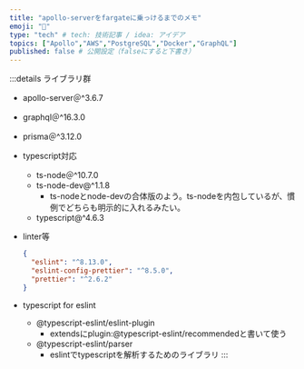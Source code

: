 ```yaml
---
title: "apollo-serverをfargateに乗っけるまでのメモ"
emoji: "🐥"
type: "tech" # tech: 技術記事 / idea: アイデア
topics: ["Apollo","AWS","PostgreSQL","Docker","GraphQL"]
published: false # 公開設定（falseにすると下書き）
---
```


:::details ライブラリ群
  - apollo-server＠^3.6.7
  - graphql＠^16.3.0
  - prisma＠^3.12.0
  - typescript対応
      - ts-node＠^10.7.0
      - ts-node-dev@^1.1.8
          - ts-nodeとnode-devの合体版のよう。ts-nodeを内包しているが、慣例でどちらも明示的に入れるみたい。
      - typescript@^4.6.3
  - linter等
      
      ```json
      {
        "eslint": "^8.13.0",
        "eslint-config-prettier": "^8.5.0",
        "prettier": "^2.6.2"
      }
      ```
      
  - typescript for eslint
      - @typescript-eslint/eslint-plugin
          - extendsにplugin:@typescript-eslint/recommendedと書いて使う
      - @typescript-eslint/parser
          - eslintでtypescriptを解析するためのライブラリ
:::